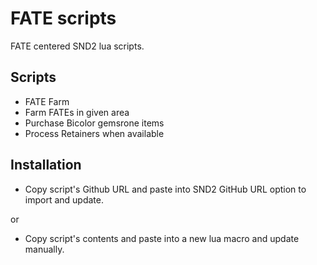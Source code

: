 # FATE scripts

FATE centered SND2 lua scripts. 

## Scripts
- FATE Farm
 - Farm FATEs in given area
 - Purchase Bicolor gemsrone items
 - Process Retainers when available 

## Installation
- Copy script's Github URL and paste into SND2 GitHub URL option to import and update. 

or

- Copy script's contents and paste into a new lua macro and update manually. 